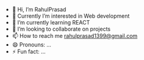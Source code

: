 - 👋 Hi, I’m RahulPrasad
- 👀 Currently I’m interested in Web development 
- 🌱 I’m currently learning REACT
- 💞️ I’m looking to collaborate on projects 
- 📫 How to reach me rahulprasad1399@gmail.com
- 😄 Pronouns: ...
- ⚡ Fun fact: ...

<!---
RahulPrasad13400/RahulPrasad13400 is a ✨ special ✨ repository because its `README.md` (this file) appears on your GitHub profile.
You can click the Preview link to take a look at your changes.
--->
